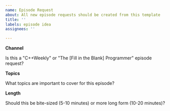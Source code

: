 ```yaml
---
name: Episode Request
about: All new episode requests should be created from this template
title: ''
labels: episode idea
assignees: ''

---
```


**Channel**

Is this a "C++Weekly" or "The [Fill in the Blank] Programmer" episode request?

**Topics**

What topics are important to cover for this episode?

**Length**

Should this be bite-sized (5-10 minutes) or more long form (10-20 minutes)?
